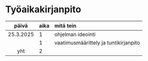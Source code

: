# Työaikakirjanpito

| päivä | aika | mitä tein  |
| :----:|:-----| :-----|
| 25.3.2025 | 1    | ohjelman ideointi |
|           | 1    | vaatimusmäärittely ja tuntikirjanpito |
| yht   | 2   | | 